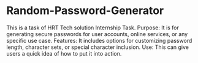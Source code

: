 # Random-Password-Generator
This is a task of HRT Tech solution Internship Task.  Purpose: It is for generating secure passwords for user accounts, online services, or any specific use case.  Features: It includes options for customizing password length, character sets, or special character inclusion.  Use: This can give users a quick idea of how to put it into action.
